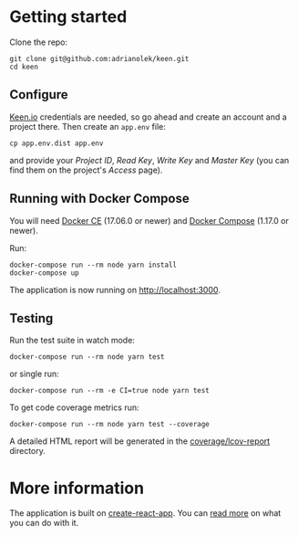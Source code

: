 # Getting started

Clone the repo:

    git clone git@github.com:adrianolek/keen.git
    cd keen

## Configure

[Keen.io](https://keen.io) credentials are needed, so go ahead and create an account and a project there.
Then create an `app.env` file:

    cp app.env.dist app.env

and provide your _Project ID_, _Read Key_, _Write Key_ and _Master Key_
(you can find them on the project's _Access_ page).

## Running with Docker Compose

You will need [Docker CE](https://docs.docker.com/install/) (17.06.0 or newer)
and [Docker Compose](https://docs.docker.com/compose/install/) (1.17.0 or newer).

Run:

    docker-compose run --rm node yarn install
    docker-compose up

The application is now running on [http://localhost:3000](http://localhost:3000).

## Testing

Run the test suite in watch mode:

    docker-compose run --rm node yarn test

or single run:

    docker-compose run --rm -e CI=true node yarn test

To get code coverage metrics run:

    docker-compose run --rm node yarn test --coverage

A detailed HTML report will be generated in the [coverage/lcov-report](coverage/lcov-report) directory.

# More information

The application is built on [create-react-app](https://github.com/facebook/create-react-app).
You can [read more](REACT.md) on what you can do with it.
